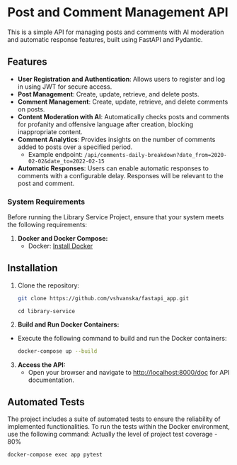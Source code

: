 # Post and Comment Management API

This is a simple API for managing posts and comments with AI moderation and automatic response features, built using FastAPI and Pydantic.

## Features

- **User Registration and Authentication**: Allows users to register and log in using JWT for secure access.
- **Post Management**: Create, update, retrieve, and delete posts.
- **Comment Management**: Create, update, retrieve, and delete comments on posts.
- **Content Moderation with AI**: Automatically checks posts and comments for profanity and offensive language after creation, blocking inappropriate content.
- **Comment Analytics**: Provides insights on the number of comments added to posts over a specified period.
  - Example endpoint: `/api/comments-daily-breakdown?date_from=2020-02-02&date_to=2022-02-15`
- **Automatic Responses**: Users can enable automatic responses to comments with a configurable delay. Responses will be relevant to the post and comment.


### System Requirements

Before running the Library Service Project, ensure that your system meets the following requirements:

1. **Docker and Docker Compose:**
   - Docker: [Install Docker](https://docs.docker.com/get-docker/)

## Installation

1. Clone the repository:

   ```bash
   git clone https://github.com/vshvanska/fastapi_app.git
   ```
   ```
   cd library-service
   ```
2. **Build and Run Docker Containers:**
- Execute the following command to build and run the Docker containers:
  ```bash
  docker-compose up --build
  ```

3. **Access the API:**
   - Open your browser and navigate to [http://localhost:8000/doc](http://localhost:8000/doc) for API documentation.

## Automated Tests

The project includes a suite of automated tests to ensure the reliability of implemented functionalities. To run the tests within the Docker environment, use the following command:
Actually the level of project test coverage - 80%

```bash
docker-compose exec app pytest
```

